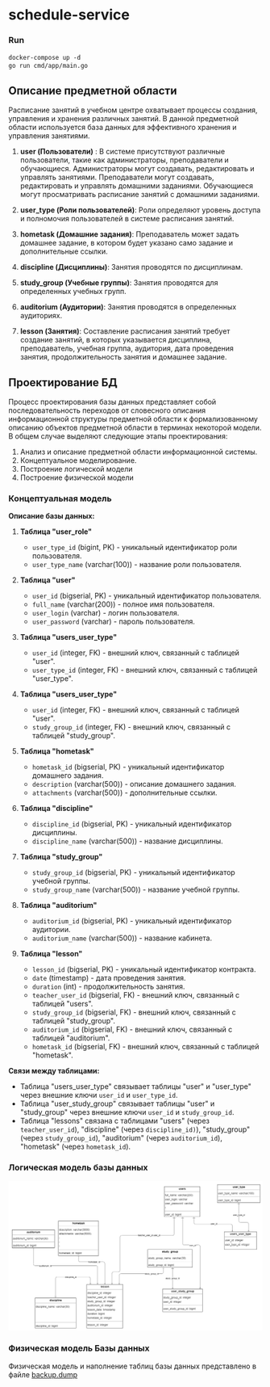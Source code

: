 # schedule-service

### Run
    docker-compose up -d   
    go run cmd/app/main.go

## Описание предметной области

Расписание занятий в учебном центре охватывает процессы создания, управления и хранения различных занятий. В данной предметной области используется база данных для эффективного хранения и управления занятиями.

1. **user (Пользователи)** : В системе присутствуют различные пользователи, такие как администраторы, преподаватели и обучающиеся. Администраторы могут создавать, редактировать и управлять занятиями. Преподаватели могут создавать, редактировать и управлять домашними заданиями. Обучающиеся могут просматривать расписание занятий с домашними заданиями.

2. **user_type (Роли пользователей)**: Роли определяют уровень доступа и полномочия пользователей в системе расписания занятий.
     
3. **hometask (Домашние задания)**: Преподаватель может задать домашнее задание, в котором будет указано само задание и дополнительные ссылки.
   
4. **discipline (Дисциплины)**: Занятия проводятся по дисциплинам.
   
5. **study_group (Учебные группы)**: Занятия проводятся для определенных учебных групп.
   
6. **auditorium (Аудитории)**: Занятия проводятся в определенных аудиториях.

7. **lesson (Занятия)**: Составление расписания занятий требует создание занятий, в которых указывается дисциплина, преподаватель, учебная группа, аудитория, дата проведения занятия, продолжительность занятия и домашнее задание.


## Проектирование БД
Процесс проектирования базы данных представляет собой последовательность переходов от словесного описания информационной структуры предметной области к
формализованному описанию объектов предметной области в терминах некоторой модели. В общем случае выделяют следующие этапы проектирования:
1. Анализ и описание предметной области информационной системы.
2. Концептуальное моделирование.
3. Построение логической модели
4. Построение физической модели

### Концептуальная модель
**Описание базы данных:**

1.  **Таблица "user_role"**
    
    *   `user_type_id` (bigint, PK) - уникальный идентификатор роли пользователя.
    *   `user_type_name` (varchar(100)) - название роли пользователя.
2.  **Таблица "user"**
    
    *   `user_id` (bigserial, PK) - уникальный идентификатор пользователя.
    *   `full_name` (varchar(200)) - полное имя пользователя.
    *   `user_login` (varchar) - логин пользователя.
    *   `user_password` (varchar) - пароль пользователя.
3.  **Таблица "users_user_type"**
    
    *   `user_id` (integer, FK) - внешний ключ, связанный с таблицей "user".
    *   `user_type_id` (integer, FK) - внешний ключ, связанный с таблицей "user_type".
  
3.  **Таблица "users_user_type"**
    
    *   `user_id` (integer, FK) - внешний ключ, связанный с таблицей "user".
    *   `study_group_id` (integer, FK) - внешний ключ, связанный с таблицей "study_group".

4.  **Таблица "hometask"**
    
    *   `hometask_id` (bigserial, PK) - уникальный идентификатор домашнего задания.
    *   `description` (varchar(500)) - описание домашнего задания.
    *   `attachments` (varchar(500)) - дополнительные ссылки.
  
5.  **Таблица "discipline"**
    
    *   `discipline_id` (bigserial, PK) - уникальный идентификатор дисциплины.
    *   `discipline_name` (varchar(500)) - название дисциплины.
  
6.  **Таблица "study_group"**
    
    *   `study_group_id` (bigserial, PK) - уникальный идентификатор учебной группы.
    *   `study_group_name` (varchar(500)) - название учебной группы.
  
7.  **Таблица "auditorium"**
    
    *   `auditorium_id` (bigserial, PK) - уникальный идентификатор аудитории.
    *   `auditorium_name` (varchar(500)) - название кабинета.

8.  **Таблица "lesson"**
    
    *   `lesson_id` (bigserial, PK) - уникальный идентификатор контракта.
    *   `date` (timestamp) - дата проведения занятия.
    *   `duration` (int) - продолжительность занятия.
    *   `teacher_user_id` (bigserial, FK) - внешний ключ, связанный с таблицей "users".
    *   `study_group_id` (bigserial, FK) - внешний ключ, связанный с таблицей "study_group".
    *   `auditorium_id` (bigserial, FK) - внешний ключ, связанный с таблицей "auditorium".
    *   `hometask_id` (bigserial, FK) - внешний ключ, связанный с таблицей "hometask".

**Связи между таблицами:**

*   Таблица "users_user_type" связывает таблицы "user" и "user_type" через внешние ключи `user_id` и `user_type_id`.
*   Таблица "user_study_group" связывает таблицы "user" и "study_group" через внешние ключи `user_id` и `study_group_id`.
*   Таблица "lessons" связана с таблицами "users" (через `teacher_user_id`), "discipline" (через `discipline_id)`), "study_group" (через `study_group_id`), "auditorium" (через `auditorium_id`), "hometask" (через `hometask_id`).
### Логическая модель базы данных
![Alt text](assets/README/schedule-service.drawio.png)

### Физическая модель Базы данных
Физическая модель и наполнение таблиц базы данных представлено в файле [backup.dump](backup.dump)